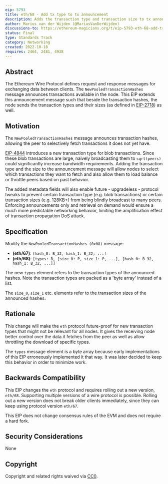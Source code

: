 ```yaml
---
eip: 5793
title: eth/68 - Add tx type to tx announcement
description: Adds the transaction type and transaction size to tx announcement messages in the wire protocol
author: Marius van der Wijden (@MariusVanDerWijden)
discussions-to: https://ethereum-magicians.org/t/eip-5793-eth-68-add-transaction-type-to-tx-announcement/11364
status: Final
type: Standards Track
category: Networking
created: 2022-10-18
requires: 2464, 2481, 4938
---
```


## Abstract

The Ethereum Wire Protocol defines request and response messages for exchanging data between clients. The `NewPooledTransactionHashes` message announces transactions available in the node. This EIP extends this announcement message such that beside the transaction hashes, the node sends the transaction types and their sizes (as defined in [EIP-2718](./eip-2718.md)) as well.

## Motivation

The `NewPooledTransactionHashes` message announces transaction hashes, allowing the peer to selectively fetch transactions it does not yet have.

[EIP-4844](./eip-4844.md) introduces a new transaction type for blob transactions. Since these blob transactions are large, naively broadcasting them to `sqrt(peers)` could significantly increase bandwidth requirements. Adding the transaction type and the size to the announcement message will allow nodes to select which transactions they want to fetch and also allow them to load balance or throttle peers based on past behavior.

The added metadata fields will also enable future - upgradeless - protocol tweaks to prevent certain transaction type (e.g. blob transactions) or certain transaction sizes (e.g. 128KB+) from being blindly broadcast to many peers. Enforcing announcements only and retrieval on demand would ensure a much more predictable networking behavior, limiting the amplification effect of transaction propagation DoS attack.

## Specification

Modify the `NewPooledTransactionHashes (0x08)` message:

* **(eth/67)**: `[hash_0: B_32, hash_1: B_32, ...]`
* **(eth/68)**: `[types: B, [size_0: P, size_1: P, ...], [hash_0: B_32, hash_1: B_32, ...]]`

The new `types` element refers to the transaction types of the announced hashes. Note the
transaction types are packed as a 'byte array' instead of a list.

The `size_0`, `size_1` etc. elements refer to the transaction sizes of the announced hashes.

## Rationale

This change will make the `eth` protocol future-proof for new transaction types that might not be relevant for all nodes. It gives the receiving node better control over the data it fetches from the peer as well as allow throttling the download of specific types.

The `types` message element is a byte array because early implementations of this EIP
erroneously implemented it that way. It was later decided to keep this behavior in order
to minimize work.

## Backwards Compatibility

This EIP changes the `eth` protocol and requires rolling out a new version, `eth/68`. Supporting multiple versions of a wire protocol is possible. Rolling out a new version does not break older clients immediately, since they can keep using protocol version `eth/67`.

This EIP does not change consensus rules of the EVM and does not require a hard fork.

## Security Considerations

None

## Copyright

Copyright and related rights waived via [CC0](../LICENSE.md).


